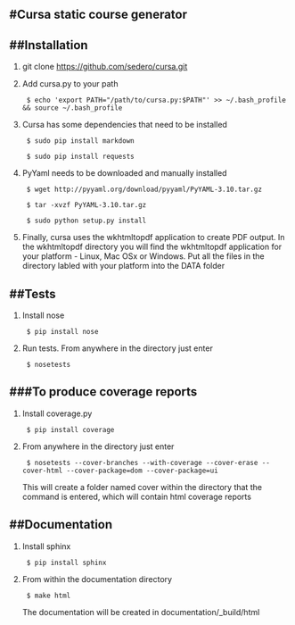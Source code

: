 #Cursa static course generator
------------------------------------------

##Installation
-------------

1. git clone https://github.com/sedero/cursa.git

2. Add cursa.py to your path


        $ echo 'export PATH="/path/to/cursa.py:$PATH"' >> ~/.bash_profile && source ~/.bash_profile

3. Cursa has some dependencies that need to be installed


        $ sudo pip install markdown
	 
        $ sudo pip install requests
	 

4. PyYaml needs to be downloaded and manually installed


        $ wget http://pyyaml.org/download/pyyaml/PyYAML-3.10.tar.gz
	 
        $ tar -xvzf PyYAML-3.10.tar.gz
	 
        $ sudo python setup.py install 
	

5. Finally, cursa uses the wkhtmltopdf application to create PDF output. In the wkhtmltopdf directory you will
   find the wkhtmltopdf application for your platform - Linux, Mac OSx or Windows.
   Put all the files in the directory labled with your platform into the DATA folder


##Tests
------

1. Install nose


        $ pip install nose

2. Run tests. From anywhere in the directory just enter 


        $ nosetests

###To produce coverage reports
------------------------------

1. Install coverage.py


        $ pip install coverage

2. From anywhere in the directory just enter


        $ nosetests --cover-branches --with-coverage --cover-erase --cover-html --cover-package=dom --cover-package=ui

   This will create a folder named cover within the directory that the command is entered, which will contain html coverage reports

##Documentation
----------------

1. Install sphinx


        $ pip install sphinx

2. From within the documentation directory


        $ make html

   The documentation will be created in documentation/_build/html

